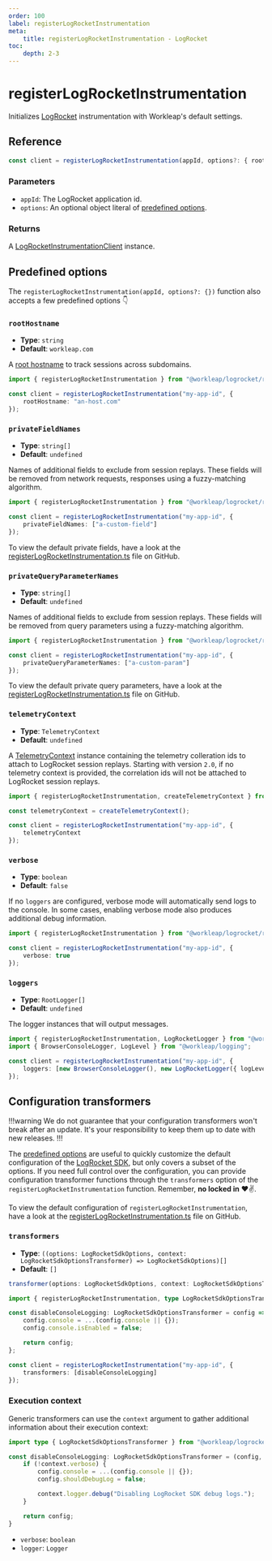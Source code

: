 ```yaml
---
order: 100
label: registerLogRocketInstrumentation
meta:
    title: registerLogRocketInstrumentation - LogRocket
toc:
    depth: 2-3
---
```


# registerLogRocketInstrumentation

Initializes [LogRocket](https://logrocket.com/) instrumentation with Workleap's default settings.

## Reference

```ts
const client = registerLogRocketInstrumentation(appId, options?: { rootHostname, privateFieldNames, privateQueryParameterNames })
```

### Parameters

- `appId`: The LogRocket application id.
- `options`: An optional object literal of [predefined options](#predefined-options).

### Returns

A [LogRocketInstrumentationClient](./LogRocketInstrumentationClient.md) instance.

## Predefined options

The `registerLogRocketInstrumentation(appId, options?: {})` function also accepts a few predefined options 👇

### `rootHostname`

- **Type**: `string`
- **Default**: `workleap.com`

A [root hostname](https://docs.logrocket.com/reference/roothostname) to track sessions across subdomains.

```ts !#4
import { registerLogRocketInstrumentation } from "@workleap/logrocket/react";

const client = registerLogRocketInstrumentation("my-app-id", {
    rootHostname: "an-host.com"
});
```

### `privateFieldNames`

- **Type**: `string[]`
- **Default**:  `undefined`

Names of additional fields to exclude from session replays. These fields will be removed from network requests, responses using a fuzzy-matching algorithm.

```ts !#4
import { registerLogRocketInstrumentation } from "@workleap/logrocket/react";

const client = registerLogRocketInstrumentation("my-app-id", {
    privateFieldNames: ["a-custom-field"]
});
```

To view the default private fields, have a look at the [registerLogRocketInstrumentation.ts](https://github.com/workleap/wl-telemetry/blob/main/packages/logrocket/src/registerLogRocketInstrumentation.ts) file on GitHub.

### `privateQueryParameterNames`

- **Type**: `string[]`
- **Default**:  `undefined`

Names of additional fields to exclude from session replays. These fields will be removed from query parameters using a fuzzy-matching algorithm.

```ts !#4
import { registerLogRocketInstrumentation } from "@workleap/logrocket/react";

const client = registerLogRocketInstrumentation("my-app-id", {
    privateQueryParameterNames: ["a-custom-param"]
});
```

To view the default private query parameters, have a look at the [registerLogRocketInstrumentation.ts](https://github.com/workleap/wl-telemetry/blob/main/packages/logrocket/src/registerLogRocketInstrumentation.ts) file on GitHub.

### `telemetryContext`

- **Type**: `TelemetryContext`
- **Default**: `undefined`

A [TelemetryContext](./createTelemetryContext.md#telemetrycontext) instance containing the telemetry colleration ids to attach to LogRocket session replays. Starting with version `2.0`, if no telemetry context is provided, the correlation ids will not be attached to LogRocket session replays.

```ts !#3,6
import { registerLogRocketInstrumentation, createTelemetryContext } from "@workleap/logrocket/react";

const telemetryContext = createTelemetryContext();

const client = registerLogRocketInstrumentation("my-app-id", {
    telemetryContext
});
```

### `verbose`

- **Type**: `boolean`
- **Default**: `false`

If no `loggers` are configured, verbose mode will automatically send logs to the console. In some cases, enabling verbose mode also produces additional debug information.

```ts !#4
import { registerLogRocketInstrumentation } from "@workleap/logrocket/react";

const client = registerLogRocketInstrumentation("my-app-id", {
    verbose: true
});
```

### `loggers`

- **Type**: `RootLogger[]`
- **Default**: `undefined`

The logger instances that will output messages.

```ts !#5
import { registerLogRocketInstrumentation, LogRocketLogger } from "@workleap/logrocket/react";
import { BrowserConsoleLogger, LogLevel } from "@workleap/logging";

const client = registerLogRocketInstrumentation("my-app-id", {
    loggers: [new BrowserConsoleLogger(), new LogRocketLogger({ logLevel: LogLevel.information })]
});
```

## Configuration transformers

!!!warning
We do not guarantee that your configuration transformers won't break after an update. It's your responsibility to keep them up to date with new releases.
!!!

The [predefined options](#predefined-options) are useful to quickly customize the default configuration of the [LogRocket SDK](https://docs.logrocket.com/reference/init), but only covers a subset of the options. If you need full control over the configuration, you can provide configuration transformer functions through the `transformers` option of the `registerLogRocketInstrumentation` function. Remember, **no locked in** :heart::v:.

To view the default configuration of `registerLogRocketInstrumentation`, have a look at the [registerLogRocketInstrumentation.ts](https://github.com/workleap/wl-telemetry/blob/main/packages/logrocket/src/registerLogRocketInstrumentation.ts) file on GitHub.

### `transformers`

- **Type**: `((options: LogRocketSdkOptions, context: LogRocketSdkOptionsTransformer) => LogRocketSdkOptions)[]`
- **Default**: `[]`

```ts
transformer(options: LogRocketSdkOptions, context: LogRocketSdkOptionsTransformer) => LogRocketSdkOptions;
```

```ts !#3-8,11
import { registerLogRocketInstrumentation, type LogRocketSdkOptionsTransformer } from "@workleap/logrocket/react";

const disableConsoleLogging: LogRocketSdkOptionsTransformer = config => {
    config.console = ...(config.console || {});
    config.console.isEnabled = false;

    return config;
};

const client = registerLogRocketInstrumentation("my-app-id", {
    transformers: [disableConsoleLogging]
});
```

### Execution context

Generic transformers can use the `context` argument to gather additional information about their execution context:

```ts !#4,8 transformer.js
import type { LogRocketSdkOptionsTransformer } from "@workleap/logrocket/react";

const disableConsoleLogging: LogRocketSdkOptionsTransformer = (config, context) => {
    if (!context.verbose) {
        config.console = ...(config.console || {});
        config.shouldDebugLog = false;

        context.logger.debug("Disabling LogRocket SDK debug logs.");
    }

    return config;
}
```

- `verbose`: `boolean`
- `logger`: `Logger`
